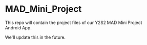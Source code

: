 # MAD_Mini_Project
This repo will contain the project files of our Y2S2 MAD Mini Project Android App.

We'll update this in the future.
